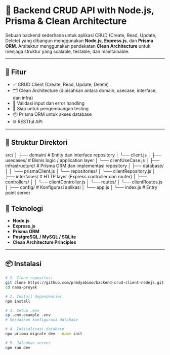 # 🧩 Backend CRUD API with Node.js, Prisma & Clean Architecture

Sebuah backend sederhana untuk aplikasi CRUD (Create, Read, Update, Delete) yang dibangun menggunakan **Node.js**, **Express.js**, dan **Prisma ORM**. Arsitektur menggunakan pendekatan **Clean Architecture** untuk menjaga struktur yang scalable, testable, dan maintainable.

---

## 🚀 Fitur

- ✅ CRUD Client (Create, Read, Update, Delete)
- 🗂 Clean Architecture (dipisahkan antara domain, usecase, interface, dan infra)
- 🔐 Validasi input dan error handling
- 🧪 Siap untuk pengembangan testing
- 📦 Prisma ORM untuk akses database
- 🌐 RESTful API

---

## 📁 Struktur Direktori
src/
│
├── domain/ # Entity dan interface repository
│ └── client.js
│
├── usecases/ # Bisnis logic / application layer
│ └── clientUseCase.js
│
├── infrastructure/ # Prisma ORM dan implementasi repository
│ ├── database/
│ │ └── prismaClient.js
│ └── repositories/
│ └── clientRepository.js
│
├── interfaces/ # HTTP layer (Express controller dan router)
│ ├── controllers/
│ │ └── clientController.js
│ └── routes/
│ └── clientRoutes.js
│
├── config/ # Konfigurasi aplikasi
│ └── app.js
│
└── index.js # Entry point server

## 🧰 Teknologi

- **Node.js**
- **Express.js**
- **Prisma ORM**
- **PostgreSQL / MySQL / SQLite**
- **Clean Architecture Principles**

---

## 📦 Instalasi

```bash
# 1. Clone repositori
git clone https://github.com/prmdyabimo/backend-crud-client-nodejs.git
cd nama-proyek

# 2. Install dependencies
npm install

# 3. Setup .env
cp .env.example .env
# Sesuaikan konfigurasi database

# 4. Inisialisasi database
npx prisma migrate dev --name init

# 5. Jalankan server
npm run dev
